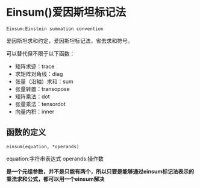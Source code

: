 # Einsum()爱因斯坦标记法

    Einsum:Einstein summation convention
  
爱因斯坦求和约定，爱因斯坦标记法，省去求和符号。

可以替代但不限于以下函数：

+ 矩阵求迹：trace
+ 求矩阵对角线：diag
+ 张量（沿轴）求和：sum
+ 张量转置：transopose
+ 矩阵乘法：dot
+ 张量乘法：tensordot
+ 向量内积：inner

## 函数的定义

    einsum(equation, *operands)
    
equation:字符串表达式
operands:操作数

**是一个元组参数，并不是只能有两个，所以只要是能够通过einsum标记法表示的乘法求和公式，都可以用一个einsum解决**
